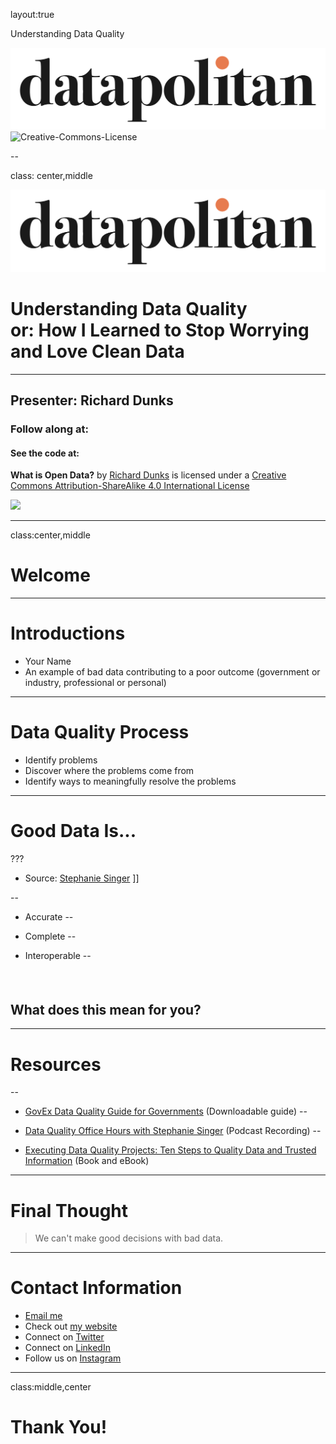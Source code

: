 layout:true

<div class="header">
  
  <p class="header-text">Understanding Data Quality</p>
</div>
<div class="footer">
  <p class="footer-text">
    <img src="images/datapolitan-logo-01.svg" class="logo_new">
    <span xmlns:dct="http://purl.org/dc/terms/" property="dct:title">
      <img alt="Creative-Commons-License" style="border-width:0" src="https://i.creativecommons.org/l/by-sa/4.0/80x15.png" />
      </p>
</div>

--

class: center,middle

![img-center-40](images/datapolitan-logo-01.svg)

# Understanding Data Quality <br>or: How I Learned to Stop Worrying and Love Clean Data

- - -

## Presenter: Richard Dunks

### Follow along at: 

#### See the code at: 

<p class="license-text"><strong><strong>What is Open Data?</strong></strong> by <a xmlns:cc="http://creativecommons.org/ns#" href="http://www.datapolitan.com" property="cc:attributionName" rel="cc:attributionURL">Richard Dunks</a> is licensed under a <a rel="license" href="http://creativecommons.org/licenses/by-sa/4.0/">Creative Commons Attribution-ShareAlike 4.0 International License</a></p>

<a rel="license" href="http://creativecommons.org/licenses/by-sa/4.0/"><img style="border-width:0;width:8%" src="https://i.creativecommons.org/l/by-sa/4.0/80x15.png" /></a>

---

class:center,middle
# Welcome

---

# Introductions
+ Your Name
+ An example of bad data contributing to a poor outcome (government or industry, professional or personal)

---

# Data Quality Process
+ Identify problems
+ Discover where the problems come from
+ Identify ways to meaningfully resolve the problems

---

# Good Data Is...
???
+ Source: [Stephanie Singer](https://www.linkedin.com/in/stephanie-singer-68499a/) ]]

--

+ Accurate
--

+ Complete
--

+ Interoperable
--


##### &nbsp;
## What does this mean for you?

---

# Resources
--

+ [GovEx Data Quality Guide for Governments](http://campaignscientific.com/data/uploads/dataqualityguideforgovernments.pdf) (Downloadable guide)
--

+ [Data Quality Office Hours with Stephanie Singer](https://govex.jhu.edu/wiki/data-quality-september-2016-office-hours/) (Podcast Recording)
--

+ [Executing Data Quality Projects: Ten Steps to Quality Data and Trusted Information](http://www.gfalls.com/ten-steps-data-quality-book/) (Book and eBook)

---

# Final Thought
> We can't make good decisions with bad data.

---

# Contact Information
+ [Email me](mailto:richard[at]datapolitan[dot]com)
+ Check out [my website](https://wwww.datapolitan.com)
+ Connect on [Twitter](https://twitter.com/Datapolitan)
+ Connect on [LinkedIn](https://www.linkedin.com/in/richarddunks/)
+ Follow us on [Instagram](https://www.instagram.com/datapolitan/)

---

class:middle,center
# Thank You!

